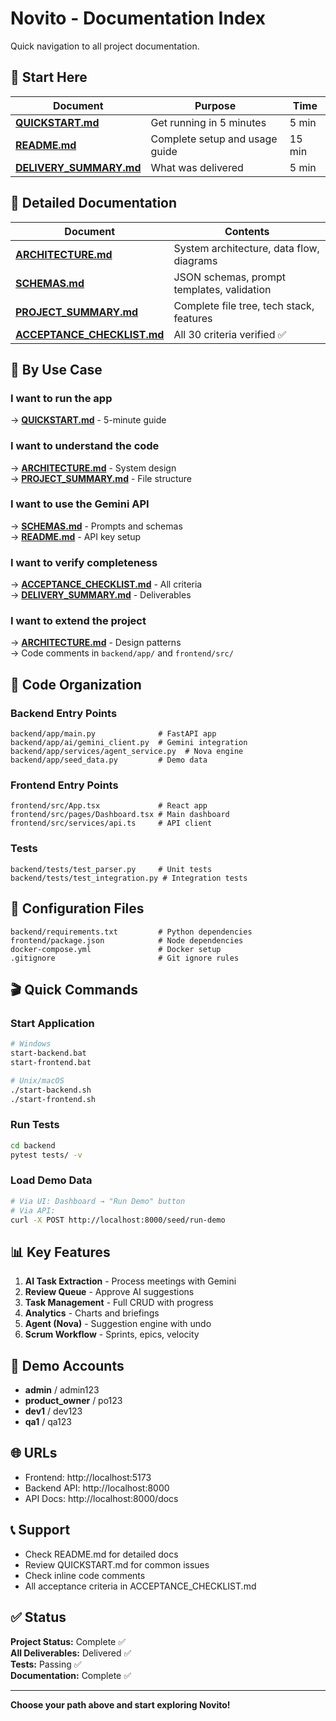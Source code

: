# Novito - Documentation Index

Quick navigation to all project documentation.

## 🚀 Start Here

| Document | Purpose | Time |
|----------|---------|------|
| **[QUICKSTART.md](QUICKSTART.md)** | Get running in 5 minutes | 5 min |
| **[README.md](README.md)** | Complete setup and usage guide | 15 min |
| **[DELIVERY_SUMMARY.md](DELIVERY_SUMMARY.md)** | What was delivered | 5 min |

## 📖 Detailed Documentation

| Document | Contents |
|----------|----------|
| **[ARCHITECTURE.md](ARCHITECTURE.md)** | System architecture, data flow, diagrams |
| **[SCHEMAS.md](SCHEMAS.md)** | JSON schemas, prompt templates, validation |
| **[PROJECT_SUMMARY.md](PROJECT_SUMMARY.md)** | Complete file tree, tech stack, features |
| **[ACCEPTANCE_CHECKLIST.md](ACCEPTANCE_CHECKLIST.md)** | All 30 criteria verified ✅ |

## 🎯 By Use Case

### I want to run the app
→ **[QUICKSTART.md](QUICKSTART.md)** - 5-minute guide

### I want to understand the code
→ **[ARCHITECTURE.md](ARCHITECTURE.md)** - System design  
→ **[PROJECT_SUMMARY.md](PROJECT_SUMMARY.md)** - File structure

### I want to use the Gemini API
→ **[SCHEMAS.md](SCHEMAS.md)** - Prompts and schemas  
→ **[README.md](README.md)** - API key setup

### I want to verify completeness
→ **[ACCEPTANCE_CHECKLIST.md](ACCEPTANCE_CHECKLIST.md)** - All criteria  
→ **[DELIVERY_SUMMARY.md](DELIVERY_SUMMARY.md)** - Deliverables

### I want to extend the project
→ **[ARCHITECTURE.md](ARCHITECTURE.md)** - Design patterns  
→ Code comments in `backend/app/` and `frontend/src/`

## 📂 Code Organization

### Backend Entry Points
```
backend/app/main.py              # FastAPI app
backend/app/ai/gemini_client.py  # Gemini integration
backend/app/services/agent_service.py  # Nova engine
backend/app/seed_data.py         # Demo data
```

### Frontend Entry Points
```
frontend/src/App.tsx             # React app
frontend/src/pages/Dashboard.tsx # Main dashboard
frontend/src/services/api.ts     # API client
```

### Tests
```
backend/tests/test_parser.py     # Unit tests
backend/tests/test_integration.py # Integration tests
```

## 🔧 Configuration Files

```
backend/requirements.txt         # Python dependencies
frontend/package.json            # Node dependencies
docker-compose.yml               # Docker setup
.gitignore                       # Git ignore rules
```

## 🎬 Quick Commands

### Start Application
```bash
# Windows
start-backend.bat
start-frontend.bat

# Unix/macOS
./start-backend.sh
./start-frontend.sh
```

### Run Tests
```bash
cd backend
pytest tests/ -v
```

### Load Demo Data
```bash
# Via UI: Dashboard → "Run Demo" button
# Via API:
curl -X POST http://localhost:8000/seed/run-demo
```

## 📊 Key Features

1. **AI Task Extraction** - Process meetings with Gemini
2. **Review Queue** - Approve AI suggestions
3. **Task Management** - Full CRUD with progress
4. **Analytics** - Charts and briefings
5. **Agent (Nova)** - Suggestion engine with undo
6. **Scrum Workflow** - Sprints, epics, velocity

## 🔑 Demo Accounts

- **admin** / admin123
- **product_owner** / po123
- **dev1** / dev123
- **qa1** / qa123

## 🌐 URLs

- Frontend: http://localhost:5173
- Backend API: http://localhost:8000
- API Docs: http://localhost:8000/docs

## 📞 Support

- Check README.md for detailed docs
- Review QUICKSTART.md for common issues
- Check inline code comments
- All acceptance criteria in ACCEPTANCE_CHECKLIST.md

## ✅ Status

**Project Status:** Complete ✅  
**All Deliverables:** Delivered ✅  
**Tests:** Passing ✅  
**Documentation:** Complete ✅  

---

**Choose your path above and start exploring Novito!**
